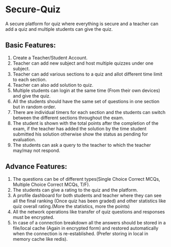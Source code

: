 # Secure-Quiz
A secure platform for quiz where everything is secure and a teacher can add a quiz and multiple students can give the quiz.
## Basic Features:
1. Create a Teacher/Student Account.
2. Teacher can add new subject and host multiple quizzes under one subject.
3. Teacher can add various sections to a quiz and allot different time limit to each section.
4. Teacher can also add solution to quiz.
5. Multiple students can login at the same time (From their own devices) and give the quiz.
6. All the students should have the same set of questions in one section but in random order.
7. There are individual timers for each section and the students can switch between the different sections throughout the exam.
8. The student is shown with the total points after the completion of the exam, if the teacher has added the solution by 
the time student submitted his solution otherwise show the status as pending for evaluation.
9. The students can ask a query to the teacher to which the teacher may/may not respond.
## Advance Features:
1. The questions can be of different types(Single Choice Correct MCQs, Multiple
Choice Correct MCQs, T/F).
2. The students can give a rating to the quiz and the platform.
3. A profile dashboard for both students and teacher where they can see all the final
ranking (Once quiz has been graded) and other statistics like quiz overall rating.(More
the statistics, more the points)
4. All the network operations like transfer of quiz questions and responses must be
encrypted.
5. In case of a connection breakdown all the answers should be stored in a file/local
cache (Again in encrypted form) and restored automatically when the connection is
re-established. (Prefer storing in local in memory cache like redis).
